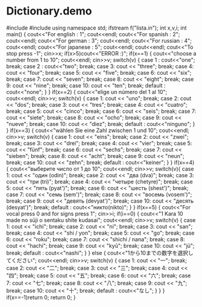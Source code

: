 # Dictionary.demo



#include <iostream>
#include <fstream>
using namespace std;
ifstream f("lista.in");
int x,v,i;
int main()
{
    cout<<"For english : 1";
    cout<<endl;
    cout<<"For spanish : 2";
    cout<<endl;
    cout<<"For german : 3";
    cout<<endl;
    cout<<"For russian : 4";
    cout<<endl;
    cout<<"For japanese : 5";
    cout<<endl;
    cout<<endl;
    cout<<"To stop press -1";
    cin>>x;
    if(x>5)cout<<"ERROR :)";
    if(x==1)
    {
        cout<<"choose a number from 1 to 10";
        cout<<endl;
        cin>>v;
        switch(v)
        {
        case 1 : cout<<"one";
            break;
        case 2 : cout<<"two";
            break;
        case 3:
            cout << "three";
            break;
        case 4:
            cout << "four";
            break;
        case 5:
            cout << "five";
            break;
        case 6:
            cout << "six";
            break;
        case 7:
            cout << "seven";
            break;
        case 8:
            cout << "eight";
            break;
        case 9:
            cout << "nine";
            break;
        case 10:
            cout << "ten";
            break;
        default : cout<<"none";
        }
    }
    if(x==2)
    {
        cout<<"elige un número del 1 al 10";
        cout<<endl;
        cin>>v;
        switch(v) {
        case 1: cout << "uno"; break;
        case 2: cout << "dos"; break;
        case 3: cout << "tres"; break;
        case 4: cout << "cuatro"; break;
        case 5: cout << "cinco"; break;
        case 6: cout << "seis"; break;
        case 7: cout << "siete"; break;
        case 8: cout << "ocho"; break;
        case 9: cout << "nueve"; break;
        case 10: cout << "diez"; break;
        default : cout<<"ninguno";
          }
    }
    if(x==3)
    {
        cout<<"wählen Sie eine Zahl zwischen 1 und 10";
        cout<<endl;
        cin>>v;
        switch(v) {
        case 1: cout << "eins"; break;
        case 2: cout << "zwei"; break;
        case 3: cout << "drei"; break;
        case 4: cout << "vier"; break;
        case 5: cout << "fünf"; break;
        case 6: cout << "sechs"; break;
        case 7: cout << "sieben"; break;
        case 8: cout << "acht"; break;
        case 9: cout << "neun"; break;
        case 10: cout << "zehn"; break;
        default : cout<<"keiner";
    }
    }
    if(x==4)
    {
        cout<<"выберите число от 1 до 10";
        cout<<endl;
        cin>>v;
        switch(v){
        case 1: cout << "один (odin)"; break;
        case 2: cout << "два (dva)"; break;
        case 3: cout << "три (tri)"; break;
        case 4: cout << "четыре (chetyre)"; break;
        case 5: cout << "пять (pyat')"; break;
        case 6: cout << "шесть (shest')"; break;
        case 7: cout << "семь (sem')"; break;
        case 8: cout << "восемь (vosem')"; break;
        case 9: cout << "девять (devyat')"; break;
        case 10: cout << "десять (desyat')"; break;
        default : cout<<"никто(nikto)";
        }
    }
    if(x==5)
    {
        cout<<"For vocal press 0 and for signs press 1";
        cin>>i;
        if(i==0)
        {
            cout<<"1 Kara 10 made no sūji o sentaku shite kudasai";
            cout<<endl;
            cin>>v;
            switch(v) {
        case 1: cout << "ichi"; break;
        case 2: cout << "ni"; break;
        case 3: cout << "san"; break;
        case 4: cout << "shi / yon"; break;
        case 5: cout << "go"; break;
        case 6: cout << "roku"; break;
        case 7: cout << "shichi / nana"; break;
        case 8: cout << "hachi"; break;
        case 9: cout << "kyū"; break;
        case 10: cout << "jū"; break;
        default : cout<<"nashi";
    }
        }
        else
            {
             cout<<"1から10までの数字を選択してください";
             cout<<endl;
             cin>>v;
             switch(v) {
        case 1: cout << "一"; break;
        case 2: cout << "二"; break;
        case 3: cout << "三"; break;
        case 4: cout << "四"; break;
        case 5: cout << "五"; break;
        case 6: cout << "六"; break;
        case 7: cout << "七"; break;
        case 8: cout << "八"; break;
        case 9: cout << "九"; break;
        case 10: cout << "十"; break;
        default : cout<<"なし";
    }
            }
    }
    if(x==-1)return 0;
    return 0;
}
